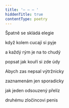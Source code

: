 ```yaml
---
title: '– – – '
hiddenTitle: true
contentType: poetry
---
```


<section>

Špatně se skládá elegie

když kolem cucají si pyje

a každý rým je na to chudý

popsat jak kouří si zde údy

Abych zas nepsal výtržnicky

zaznamenám jen sporadicky

jak jeden odsouzený přelíz

druhému zločincovi penis

</section>
